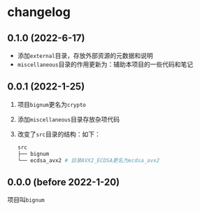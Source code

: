 # changelog

## 0.1.0 (2022-6-17)

- 添加`external`目录，存放外部资源的元数据和说明
- `miscellaneous`目录的作用更新为：辅助本项目的一些代码和笔记

## 0.0.1 (2022-1-25)

1. 项目`bignum`更名为`crypto`

2. 添加`miscellaneous`目录存放杂项代码

3. 改变了`src`目录的结构：如下：

   ```bash
   src
   ├── bignum
   └── ecdsa_avx2 # 目录AVX2_ECDSA更名为ecdsa_avx2
   ```

## 0.0.0 (before 2022-1-20)

项目叫`bignum`
